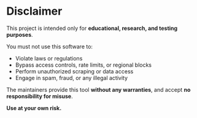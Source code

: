 # Disclaimer

This project is intended only for **educational, research, and testing purposes**.

You must not use this software to:

- Violate laws or regulations
- Bypass access controls, rate limits, or regional blocks
- Perform unauthorized scraping or data access
- Engage in spam, fraud, or any illegal activity

The maintainers provide this tool **without any warranties**, and accept **no responsibility for misuse**.

**Use at your own risk.**